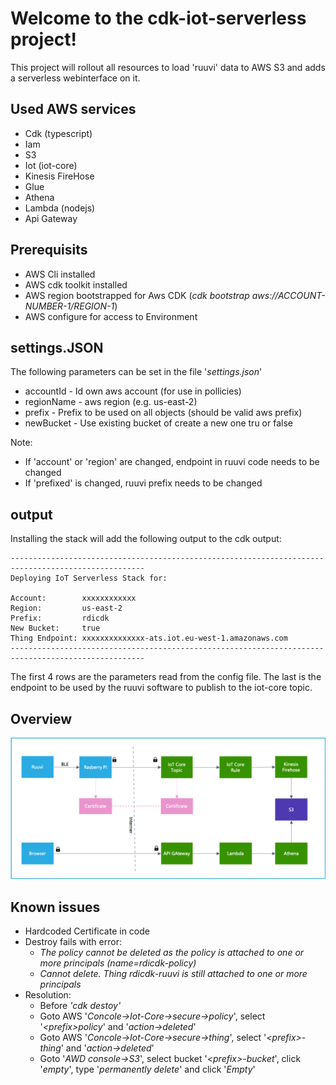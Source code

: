 # Welcome to the cdk-iot-serverless project!

This project will rollout all resources to load 'ruuvi' data to AWS S3 and adds a serverless webinterface on it.


## Used AWS services

 * Cdk (typescript)
 * Iam
 * S3
 * Iot (iot-core)
 * Kinesis FireHose
 * Glue
 * Athena
 * Lambda (nodejs)
 * Api Gateway

## Prerequisits
  * AWS Cli installed
  * AWS cdk toolkit installed
  * AWS region bootstrapped for Aws CDK (*cdk bootstrap aws://ACCOUNT-NUMBER-1/REGION-1*)
  * AWS configure for access to Environment

## settings.JSON
The following parameters can be set in the file '*settings.json*'
 * accountId - Id own aws account (for use in pollicies)
 * regionName - aws region (e.g. us-east-2)
 * prefix - Prefix to be used on all objects (should be valid aws prefix)
 * newBucket - Use existing bucket of create a new one tru or false

Note:
 * If 'account' or 'region' are changed, endpoint in ruuvi code needs to be changed
 * If 'prefixed' is changed, ruuvi prefix needs to be changed

## output
Installing the stack will add the following output to the cdk output:
```
----------------------------------------------------------------------------------------------------
Deploying IoT Serverless Stack for:

Account:        xxxxxxxxxxxx
Region:         us-east-2
Prefix:         rdicdk
New Bucket:     true
Thing Endpoint: xxxxxxxxxxxxxx-ats.iot.eu-west-1.amazonaws.com
----------------------------------------------------------------------------------------------------
```
The first 4 rows are the parameters read from the config file. The last is the endpoint to be used by the ruuvi software to publish to the iot-core topic.
  ## Overview
  ![Overview](/image/overview.png)

## Known issues
   * Hardcoded Certificate in code
   * Destroy fails with error:
       * *The policy cannot be deleted as the policy is attached to one or more principals (name=rdicdk-policy)*
       * *Cannot delete. Thing rdicdk-ruuvi is still attached to one or more principals*
   * Resolution:
       * Before *'cdk destoy'*
       * Goto AWS '*Concole->Iot-Core->secure->policy*', select '*\<prefix\>policy*' and '*action->deleted*'
       * Goto AWS '*Concole->Iot-Core->secure->thing*', select '*\<prefix\>-thing*' and '*action->deleted*'
       * Goto '*AWD console->S3*', select bucket '*\<prefix\>-bucket*', click '*empty*', type '*permanently delete*' and click '*Empty*'
